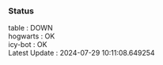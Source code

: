 ### Status


table : DOWN  
hogwarts : OK  
icy-bot : OK  
Latest Update : 2024-07-29 10:11:08.649254
